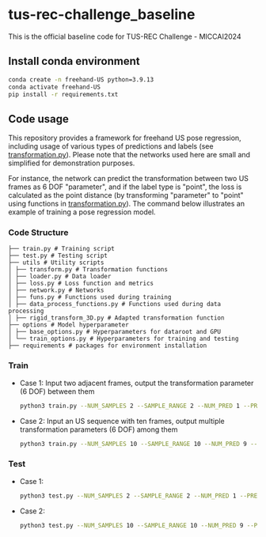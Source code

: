 # tus-rec-challenge_baseline
This is the official baseline code for TUS-REC Challenge - MICCAI2024
## Install conda environment
``` bash
conda create -n freehand-US python=3.9.13
conda activate freehand-US
pip install -r requirements.txt
``` 
## Code usage
This repository provides a framework for freehand US pose regression, including usage of various types of predictions and labels (see [transformation.py](https://github.com/QiLi111/tus-rec-challenge_baseline/blob/main/utils/transform.py)). Please note that the networks used here are small and simplified for demonstration purposes.

For instance, the network can predict the transformation between two US frames as 6 DOF "parameter", and if the label type is "point", the loss is calculated as the point distance (by transforming "parameter" to "point" using functions in [transformation.py](https://github.com/QiLi111/tus-rec-challenge_baseline/blob/main/utils/transform.py)). The command below illustrates an example of training a pose regression model. 

### Code Structure
```
├── train.py # Training script 
├── test.py # Testing script 
├── utils # Utility scripts 
│ ├── transform.py # Transformation functions
│ ├── loader.py # Data loader
│ ├── loss.py # Loss function and metrics
│ ├── network.py # Networks
│ ├── funs.py # Functions used during training
│ ├── data_process_functions.py # Functions used during data processing
│ ├── rigid_transform_3D.py # Adapted transformation function
├── options # Model hyperparameter 
│ ├── base_options.py # Hyperparameters for dataroot and GPU
│ └── train_options.py # Hyperparameters for training and testing
├── requirements # packages for environment installation
```

### Train
* Case 1: Input two adjacent frames, output the transformation parameter (6 DOF) between them
    ``` bash
    python3 train.py --NUM_SAMPLES 2 --SAMPLE_RANGE 2 --NUM_PRED 1 --PRED_TYPE parameter --LABEL_TYPE point --DATA_PATH Path/To/Dataset --FILENAME_CALIB Path/To/Calibration_matrix
    ``` 
* Case 2: Input an US sequence with ten frames, output multiple transformation parameters (6 DOF) among them
    ``` bash
    python3 train.py --NUM_SAMPLES 10 --SAMPLE_RANGE 10 --NUM_PRED 9 --PRED_TYPE parameter --LABEL_TYPE point --DATA_PATH Path/To/Dataset --FILENAME_CALIB Path/To/Calibration_matrix
    ```

### Test
* Case 1:
    ``` bash
    python3 test.py --NUM_SAMPLES 2 --SAMPLE_RANGE 2 --NUM_PRED 1 --PRED_TYPE parameter --LABEL_TYPE point --DATA_PATH Path/To/Dataset --FILENAME_CALIB Path/To/Calibration_matrix
    ``` 
* Case 2:
    ``` bash
    python3 test.py --NUM_SAMPLES 10 --SAMPLE_RANGE 10 --NUM_PRED 9 --PRED_TYPE parameter --LABEL_TYPE point --DATA_PATH Path/To/Dataset --FILENAME_CALIB Path/To/Calibration_matrix
    ``` 

